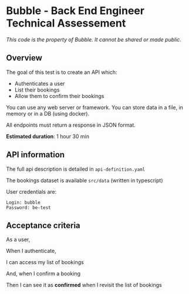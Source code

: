 # Bubble - Back End Engineer Technical Assessement

_This code is the property of Bubble. It cannot be shared or made public._

## Overview

The goal of this test is to create an API which:

- Authenticates a user
- List their bookings
- Allow them to confirm their bookings

You can use any web server or framework.
You can store data in a file, in memory or in a DB (using docker).

All endpoints must return a response in JSON format.

**Estimated duration**: 1 hour 30 min

## API information

The full api description is detailed in `api-definition.yaml`

The bookings dataset is available `src/data` (written in typescript)

User credentials are:

```
Login: bubble
Password: be-test
```

## Acceptance criteria

As a user,

When I authenticate,

I can access my list of bookings

And, when I confirm a booking

Then I can see it as **confirmed** when I revisit the list of bookings
